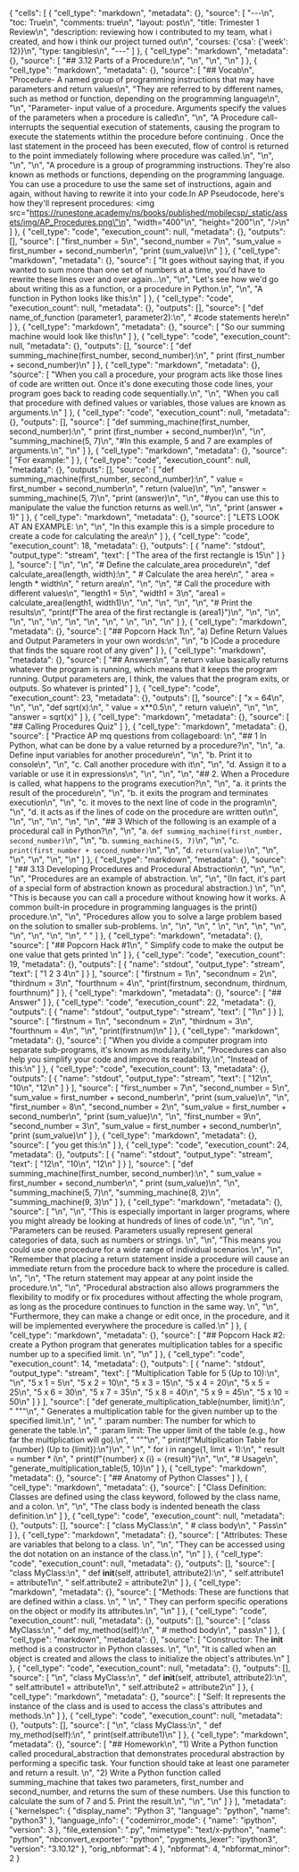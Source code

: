 {
 "cells": [
  {
   "cell_type": "markdown",
   "metadata": {},
   "source": [
    "---\n",
    "toc: True\n",
    "comments: true\n",
    "layout: post\n",
    "title: Trimester 1 Review\n",
    "description: reviewing how i contributed to my team, what i created, and how i think our project turned out\n",
    "courses: {'csa': {'week': 12}}\n",
    "type: tangibles\n",
    "---"
   ]
  },
  {
   "cell_type": "markdown",
   "metadata": {},
   "source": [
    "## 3.12 Parts of a Procedure:\n",
    "\n",
    "\n",
    "\n"
   ]
  },
  {
   "cell_type": "markdown",
   "metadata": {},
   "source": [
    "## Vocab\n",
    "Procedure- A named group of programming instructions that may have parameters and return values\n",
    "They are referred to by different names, such as method or function, depending on the programming language\n",
    "\n",
    "Parameter- input value of a procedure. Arguments specify the values of the parameters when a procedure is called\n",
    "\n",
    "A Procedure call- interrupts the sequential execution of statements, causing the program to execute the statements wtithin the procedure before continuing . Once the last statement in the proceed has been executed, flow of control is returned to the point immediately following where procedure was called.\n",
    "\n",
    "\n",
    "\n",
    "A procedure is a group of programming instructions. They're also known as methods or functions, depending on the programming language. You can use a procedure to use the same set of instructions, again and again, without having to rewrite it into your code.In AP Pseudocode, here's how they'll represent procedures: <img src=\"https://runestone.academy/ns/books/published/mobilecsp/_static/assets/img/AP_Procedures.png\"\n",
    "width=\"400\"\n",
    "height=\"200\"\n",
    "/>\n"
   ]
  },
  {
   "cell_type": "code",
   "execution_count": null,
   "metadata": {},
   "outputs": [],
   "source": [
    "first_number = 5\n",
    "second_number = 7\n",
    "sum_value = first_number + second_number\n",
    "print (sum_value)\n"
   ]
  },
  {
   "cell_type": "markdown",
   "metadata": {},
   "source": [
    "It goes without saying that, if you wanted to sum more than one set of numbers at a time, you'd have to rewrite these lines over and over again...\n",
    "\n",
    "Let's see how we'd go about writing this as a function, or a procedure in Python.\n",
    "\n",
    "A function in Python looks like this:\n"
   ]
  },
  {
   "cell_type": "code",
   "execution_count": null,
   "metadata": {},
   "outputs": [],
   "source": [
    "def name_of_function (parameter1, parameter2):\n",
    "  #code statements here\n"
   ]
  },
  {
   "cell_type": "markdown",
   "metadata": {},
   "source": [
    "So our summing machine would look like this!\n"
   ]
  },
  {
   "cell_type": "code",
   "execution_count": null,
   "metadata": {},
   "outputs": [],
   "source": [
    "def summing_machine(first_number, second_number):\n",
    "  print (first_number + second_number)\n"
   ]
  },
  {
   "cell_type": "markdown",
   "metadata": {},
   "source": [
    "When you call a procedure, your program acts like those lines of code are written out. Once it's done executing those code lines, your program goes back to reading code sequentially.\n",
    "\n",
    "When you call that procedure with defined values or variables, those values are known as arguments.\n"
   ]
  },
  {
   "cell_type": "code",
   "execution_count": null,
   "metadata": {},
   "outputs": [],
   "source": [
    "def summing_machine(first_number, second_number):\n",
    "  print (first_number + second_number)\n",
    "\n",
    "summing_machine(5, 7)\n",
    "#In this example, 5 and 7 are examples of arguments.\n",
    "\n"
   ]
  },
  {
   "cell_type": "markdown",
   "metadata": {},
   "source": [
    "For example:"
   ]
  },
  {
   "cell_type": "code",
   "execution_count": null,
   "metadata": {},
   "outputs": [],
   "source": [
    "def summing_machine(first_number, second_number):\n",
    "  value = first_number + second_number\n",
    "  return (value)\n",
    "\n",
    "answer = summing_machine(5, 7)\n",
    "print (answer)\n",
    "\n",
    "#you can use this to manipulate the value the function returns as well.\n",
    "\n",
    "print (answer + 1)"
   ]
  },
  {
   "cell_type": "markdown",
   "metadata": {},
   "source": [
    "LETS LOOK AT AN EXAMPLE:  \n",
    "\n",
    "In this example this is a simple procedure to create a code for calculating the area\n"
   ]
  },
  {
   "cell_type": "code",
   "execution_count": 18,
   "metadata": {},
   "outputs": [
    {
     "name": "stdout",
     "output_type": "stream",
     "text": [
      "The area of the first rectangle is 15\n"
     ]
    }
   ],
   "source": [
    "\n",
    "\n",
    "# Define the calculate_area procedure\n",
    "def calculate_area(length, width):\n",
    "    # Calculate the area here\n",
    "    area = length * width\n",
    "    return area\n",
    "\n",
    "\n",
    "# Call the procedure with different values\n",
    "length1 = 5\n",
    "width1 = 3\n",
    "area1 = calculate_area(length1, width1)\n",
    "\n",
    "\n",
    "\n",
    "\n",
    "# Print the results\n",
    "print(f\"The area of the first rectangle is {area1}\")\n",
    "\n",
    "\n",
    "\n",
    "\n",
    "\n",
    "\n",
    "\n",
    "\n",
    "    \n",
    "\n",
    "\n"
   ]
  },
  {
   "cell_type": "markdown",
   "metadata": {},
   "source": [
    "## Popcorn Hack 1\n",
    "a) Define Return Values and Output Parameters in your own words:\n",
    "\n",
    "b )Code a procedure that finds the square root of any given"
   ]
  },
  {
   "cell_type": "markdown",
   "metadata": {},
   "source": [
    "## Answers\n",
    "a return value basically returns whatever the program is running, which means that it keeps the program running. Output parameters are, I think, the values that the program exits, or outputs. So whatever is printed"
   ]
  },
  {
   "cell_type": "code",
   "execution_count": 23,
   "metadata": {},
   "outputs": [],
   "source": [
    "x = 64\n",
    "\n",
    "\n",
    "def sqrt(x):\n",
    "    value = x**0.5\n",
    "    return value\n",
    "\n",
    "\n",
    "answer = sqrt(x)"
   ]
  },
  {
   "cell_type": "markdown",
   "metadata": {},
   "source": [
    "## Calling Procedures Quiz"
   ]
  },
  {
   "cell_type": "markdown",
   "metadata": {},
   "source": [
    "Practice AP mq questions from collageboard: \n",
    "## 1 In Python, what can be done by a value returned by a procedure?\n",
    "\n",
    "a. Define input variables for another procedure\n",
    "\n",
    "b. Print it to console\n",
    "\n",
    "c. Call another procedure with it\n",
    "\n",
    "d. Assign it to a variable or use it in expressions\n",
    "\n",
    "\n",
    "\n",
    "## 2. When a Procedure is called, what happens to the programs execution?\n",
    "\n",
    "a. it prints the result of the procedure\n",
    "\n",
    "b. it exits the program and terminates execution\n",
    "\n",
    "c. it moves to the next line of code in the program\n",
    "\n",
    "d. it acts as if the lines of code on the procedure are written out\n",
    "\n",
    "\n",
    "\n",
    "\n",
    "\n",
    "## 3 Which of the following is an example of a procedural call in Python?\n",
    "\n",
    "a. `def summing_machine(first_number, second_number)`\n",
    "\n",
    "b. `summing_machine(5, 7)`\n",
    "\n",
    "c. `print(first_number + second_number)`\n",
    "\n",
    "d. `return(value)`\n",
    "\n",
    "\n",
    "\n",
    "\n",
    "\n"
   ]
  },
  {
   "cell_type": "markdown",
   "metadata": {},
   "source": [
    "## 3.13 Developing Procedures and Procedural Abstraction\n",
    "\n",
    "\n",
    "\n",
    "Procedures are an example of abstraction. \n",
    "\n",
    "(In fact, it's part of a special form of abstraction known as procedural abstraction.) \n",
    "\n",
    "This is because you can call a procedure without knowing how it works. A common built-in procedure in programming languages is the print() procedure.\n",
    "\n",
    "Procedures allow you to solve a large problem based on the solution to smaller sub-problems. \n",
    "\n",
    "\n",
    " \n",
    "\n",
    "\n",
    "\n",
    "\n",
    "\n",
    "\n",
    "\n",
    "     "
   ]
  },
  {
   "cell_type": "markdown",
   "metadata": {},
   "source": [
    "## Popcorn Hack #1\n",
    " Simplify code to make the output be one value that gets printed \n"
   ]
  },
  {
   "cell_type": "code",
   "execution_count": 19,
   "metadata": {},
   "outputs": [
    {
     "name": "stdout",
     "output_type": "stream",
     "text": [
      "1 2 3 4\n"
     ]
    }
   ],
   "source": [
    "firstnum = 1\n",
    "secondnum = 2\n",
    "thirdnum = 3\n",
    "fourthnum = 4\n",
    "print(firstnum, secondnum, thirdnum, fourthnum)"
   ]
  },
  {
   "cell_type": "markdown",
   "metadata": {},
   "source": [
    "## Answer"
   ]
  },
  {
   "cell_type": "code",
   "execution_count": 22,
   "metadata": {},
   "outputs": [
    {
     "name": "stdout",
     "output_type": "stream",
     "text": [
      "1\n"
     ]
    }
   ],
   "source": [
    "firstnum = 1\n",
    "secondnum = 2\n",
    "thirdnum = 3\n",
    "fourthnum = 4\n",
    "\n",
    "print(firstnum)\n"
   ]
  },
  {
   "cell_type": "markdown",
   "metadata": {},
   "source": [
    "When you divide a computer program into separate sub-programs, it's known as modularity.\n",
    "Procedures can also help you simplify your code and improve its readability.\n",
    "Instead of this:\n"
   ]
  },
  {
   "cell_type": "code",
   "execution_count": 13,
   "metadata": {},
   "outputs": [
    {
     "name": "stdout",
     "output_type": "stream",
     "text": [
      "12\n",
      "10\n",
      "12\n"
     ]
    }
   ],
   "source": [
    "first_number = 7\n",
    "second_number = 5\n",
    "sum_value = first_number + second_number\n",
    "print (sum_value)\n",
    "\n",
    "first_number = 8\n",
    "second_number = 2\n",
    "sum_value = first_number + second_number\n",
    "print (sum_value)\n",
    "\n",
    "first_number = 9\n",
    "second_number = 3\n",
    "sum_value = first_number + second_number\n",
    "print (sum_value)\n"
   ]
  },
  {
   "cell_type": "markdown",
   "metadata": {},
   "source": [
    "you get this:\n"
   ]
  },
  {
   "cell_type": "code",
   "execution_count": 24,
   "metadata": {},
   "outputs": [
    {
     "name": "stdout",
     "output_type": "stream",
     "text": [
      "12\n",
      "10\n",
      "12\n"
     ]
    }
   ],
   "source": [
    "def summing_machine(first_number, second_number):\n",
    "  sum_value = first_number + second_number\n",
    "  print (sum_value)\n",
    "\n",
    "summing_machine(5, 7)\n",
    "summing_machine(8, 2)\n",
    "summing_machine(9, 3)\n"
   ]
  },
  {
   "cell_type": "markdown",
   "metadata": {},
   "source": [
    "\n",
    "\n",
    "This is especially important in larger programs, where you might already be looking at hundreds of lines of code.\n",
    "\n",
    "\n",
    "Parameters can be reused. Parameters usually represent general categories of data, such as numbers or strings. \n",
    "\n",
    "This means you could use one procedure for a wide range of individual scenarios.\n",
    "\n",
    "Remember that placing a return statement inside a procedure will cause an immediate return from the procedure back to where the procedure is called. \n",
    "\n",
    "The return statement may appear at any point inside the procedure.\n",
    "\n",
    "Procedural abstraction also allows programmers the flexibility to modify or fix procedures without affecting the whole program, as long as the procedure continues to function in the same way. \n",
    "\n",
    "Furthermore, they can make a change or edit once, in the procedure, and it will be implemented everywhere the procedure is called.\n"
   ]
  },
  {
   "cell_type": "markdown",
   "metadata": {},
   "source": [
    "## Popcorn Hack #2: create a Python program that generates multiplication tables for a specific number up to a specified limit. \n",
    "\n"
   ]
  },
  {
   "cell_type": "code",
   "execution_count": 14,
   "metadata": {},
   "outputs": [
    {
     "name": "stdout",
     "output_type": "stream",
     "text": [
      "Multiplication Table for 5 (Up to 10):\n",
      "\n",
      "5 x 1 = 5\n",
      "5 x 2 = 10\n",
      "5 x 3 = 15\n",
      "5 x 4 = 20\n",
      "5 x 5 = 25\n",
      "5 x 6 = 30\n",
      "5 x 7 = 35\n",
      "5 x 8 = 40\n",
      "5 x 9 = 45\n",
      "5 x 10 = 50\n"
     ]
    }
   ],
   "source": [
    "def generate_multiplication_table(number, limit):\n",
    "    \"\"\"\n",
    "    Generates a multiplication table for the given number up to the specified limit.\n",
    "    \n",
    "    :param number: The number for which to generate the table.\n",
    "    :param limit: The upper limit of the table (e.g., how far the multiplication will go).\n",
    "    \"\"\"\n",
    "    print(f\"Multiplication Table for {number} (Up to {limit}):\\n\")\n",
    "    \n",
    "    for i in range(1, limit + 1):\n",
    "        result = number * i\n",
    "        print(f\"{number} x {i} = {result}\")\n",
    "\n",
    "# Usage\n",
    "generate_multiplication_table(5, 10)\n"
   ]
  },
  {
   "cell_type": "markdown",
   "metadata": {},
   "source": [
    "## Anatomy of Python Classes"
   ]
  },
  {
   "cell_type": "markdown",
   "metadata": {},
   "source": [
    "Class Definition: Classes are defined using the class keyword, followed by the class name, and a colon. \n",
    "\n",
    "The class body is indented beneath the class definition.\n"
   ]
  },
  {
   "cell_type": "code",
   "execution_count": null,
   "metadata": {},
   "outputs": [],
   "source": [
    "class MyClass:\n",
    "    # class body\n",
    "    Pass\n"
   ]
  },
  {
   "cell_type": "markdown",
   "metadata": {},
   "source": [
    "Attributes: These are variables that belong to a class. \n",
    "\n",
    "They can be accessed using the dot notation on an instance of the class.\n",
    "\n"
   ]
  },
  {
   "cell_type": "code",
   "execution_count": null,
   "metadata": {},
   "outputs": [],
   "source": [
    "class MyClass:\n",
    "    def __init__(self, attribute1, attribute2):\n",
    "        self.attribute1 = attribute1\n",
    "        self.attribute2 = attribute2\n"
   ]
  },
  {
   "cell_type": "markdown",
   "metadata": {},
   "source": [
    "Methods: These are functions that are defined within a class. \n",
    "    \n",
    "    They can perform specific operations on the object or modify its attributes.\n",
    "\n"
   ]
  },
  {
   "cell_type": "code",
   "execution_count": null,
   "metadata": {},
   "outputs": [],
   "source": [
    "class MyClass:\n",
    "    def my_method(self):\n",
    "        # method body\n",
    "        pass\n"
   ]
  },
  {
   "cell_type": "markdown",
   "metadata": {},
   "source": [
    "Constructor: The __init__ method is a constructor in Python classes. \n",
    "\n",
    "It is called when an object is created and allows the class to initialize the object's attributes.\n"
   ]
  },
  {
   "cell_type": "code",
   "execution_count": null,
   "metadata": {},
   "outputs": [],
   "source": [
    "\n",
    "class MyClass:\n",
    "    def __init__(self, attribute1, attribute2):\n",
    "        self.attribute1 = attribute1\n",
    "        self.attribute2 = attribute2\n"
   ]
  },
  {
   "cell_type": "markdown",
   "metadata": {},
   "source": [
    "Self: It represents the instance of the class and is used to access the class's attributes and methods.\n"
   ]
  },
  {
   "cell_type": "code",
   "execution_count": null,
   "metadata": {},
   "outputs": [],
   "source": [
    "\n",
    "class MyClass:\n",
    "    def my_method(self):\n",
    "        print(self.attribute1)\n"
   ]
  },
  {
   "cell_type": "markdown",
   "metadata": {},
   "source": [
    "## Homework\n",
    "1) Write a Python function called procedural_abstraction that demonstrates procedural abstraction by performing a specific task. Your function should take at least one parameter and return a result. \n",
    "2) Write a Python function called summing_machine that takes two parameters, first_number and second_number, and returns the sum of these numbers. Use this function to calculate the sum of 7 and 5. Print the result.\n",
    "\n",
    "\n"
   ]
  }
 ],
 "metadata": {
  "kernelspec": {
   "display_name": "Python 3",
   "language": "python",
   "name": "python3"
  },
  "language_info": {
   "codemirror_mode": {
    "name": "ipython",
    "version": 3
   },
   "file_extension": ".py",
   "mimetype": "text/x-python",
   "name": "python",
   "nbconvert_exporter": "python",
   "pygments_lexer": "ipython3",
   "version": "3.10.12"
  },
  "orig_nbformat": 4
 },
 "nbformat": 4,
 "nbformat_minor": 2
}

